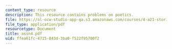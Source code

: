 ```yaml
---
content_type: resource
description: This resource contains problems on poetics.
file: https://ol-ocw-studio-app-qa.s3.amazonaws.com/courses/4-a21-stories-without-words-photographing-the-first-year-fall-2006/ffea61fc4715843d3ba0f522f95700f2_assn4.pdf
file_type: application/pdf
resourcetype: Document
title: assn4.pdf
uid: ffea61fc-4715-843d-3ba0-f522f95700f2
---
```

